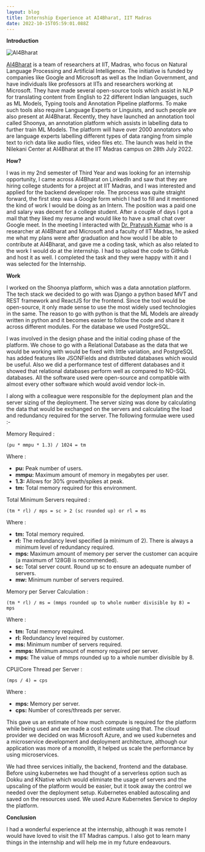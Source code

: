 ```yaml
---
layout: blog
title: Internship Experience at AI4Bharat, IIT Madras
date: 2022-10-15T05:59:01.088Z
---
```

**Introduction**



![AI4Bharat](https://thumbnails.huggingface.co/social-thumbnails/ai4bharat.png "AI4Bharat")



[AI4Bharat](https://ai4bharat.org/) is a team of researchers at IIT, Madras, who focus on Natural Language Processing and Artificial Intelligence. The initiative is funded by companies like Google and Microsoft as well as the Indian Government, and have individuals like professors at IITs and researchers working at Microsoft. They have made several open-source tools which assist in NLP for translating content from English to 22 different Indian languages, such as ML Models, Typing tools and Annotation Pipeline platforms. To make such tools also require Language Experts or Linguists, and such people are also present at AI4Bharat. Recently, they have launched an annotation tool called Shoonya, an annotation platform which assists in labelling data to further train ML Models. The platform will have over 2000 annotators who are language experts labelling different types of data ranging from simple text to rich data like audio files, video files etc. The launch was held in the Nilekani Center at AI4Bharat at the IIT Madras campus on 28th July 2022. 

**How?**

I was in my 2nd semester of Third Year and was looking for an internship opportunity, I came across AI4Bharat on LinkedIn and saw that they are hiring college students for a project at IIT Madras, and I was interested and applied for the backend developer role. The process was quite straight forward, the first step was a Google form which I had to fill and it mentioned the kind of work I would be doing as an Intern. The position was a paid one and salary was decent for a college student. After a couple of days I got a mail that they liked my resume and would like to have a small chat over Google meet. In the meeting I interacted with [Dr. Pratyush Kumar](https://www.linkedin.com/in/pratyush-kumar-8844a8a3/) who is a researcher at AI4Bharat and Microsoft and a faculty of IIT Madras, he asked me what my plans were after graduation and how would I be able to contribute at AI4Bharat, and gave me a coding task, which as also related to the work I would do at the internship. I had to upload the code to GitHub and host it as well. I completed the task and they were happy with it and I was selected for the Internship.

**Work**

I worked on the Shoonya platform, which was a data annotation platform. The tech stack we decided to go with was Django a python based MVT and REST framework and ReactJS for the frontend. Since the tool would be open-source, it only made sense to use the most widely used technologies in the same. The reason to go with python is that the ML Models are already written in python and it becomes easier to follow the code and share it across different modules. For the database we used PostgreSQL.

I was involved in the design phase and the initial coding phase of the platform. We chose to go with a Relational Database as the data that we would be working with would be fixed with little variation, and PostgreSQL has added features like JSONFields and distributed databases which would be useful. Also we did a performance test of different databases and it showed that relational databases perform well as compared to NO-SQL databases. All the software used were open-source and compatible with almost every other software which would avoid vendor lock-in.

I along with a colleague were responsible for the deployment plan and the server sizing of the deployment. The server sizing was done by calculating the data that would be exchanged on the servers and calculating the load and redundancy required for the server. The following formulae were used :-

Memory Required :

`(pu * mmpu * 1.3) / 1024 = tm`

Where :

* **pu:** Peak number of users.
* **mmpu:** Maximum amount of memory in megabytes per user.
* **1.3:** Allows for 30% growth/spikes at peak.
* **tm:** Total memory required for this environment.

Total Minimum Servers required :

`(tm * rl) / mps = sc > 2 (sc rounded up) or rl = ms`

Where :

* **tm:** Total memory required.
* **rl:** The redundancy level specified (a minimum of 2). There is always a minimum level of redundancy required.
* **mps:** Maximum amount of memory per server the customer can acquire (a maximum of 128GB is recommended).
* **sc:** Total server count. Round up sc to ensure an adequate number of servers.
* **mw:** Minimum number of servers required.

Memory per Server Calculation :

`(tm * rl) / ms = (mmps rounded up to whole number divisible by 8) = mps`

Where :

* **tm:** Total memory required.
* **rl:** Redundancy level required by customer.
* **ms:** Minimum number of servers required.
* **mmps:** Minimum amount of memory required per server.
* **mps:** The value of mmps rounded up to a whole number divisible by 8.

CPU/Core Thread per Server :

`(mps / 4) = cps`

Where :

* **mps:** Memory per server.
* **cps:** Number of cores/threads per server.

This gave us an estimate of how much compute is required for the platform while being used and we made a cost estimate using that. The cloud provider we decided on was Microsoft Azure, and we used kubernetes and a microservice development and deployment architecture, although our application was more of a monolith, it helped us scale the performance by using microservices. 

We had three services initially, the backend, frontend and the database. Before using kubernetes we had thought of a serverless option such as Dokku and KNative which would eliminate the usage of servers and the upscaling of the platform would be easier, but it took away the control we needed over the deployment setup. Kubernetes enabled autoscaling and saved on the resources used. We used Azure Kubernetes Service to deploy the platform.



**Conclusion**

I had a wonderful experience at the internship, although it was remote I would have loved to visit the IIT Madras campus. I also got to learn many things in the internship and will help me in my future endeavours.